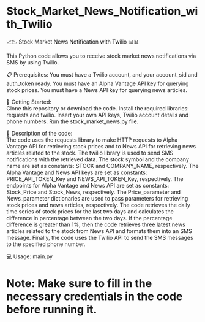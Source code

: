 # Stock_Market_News_Notification_with_Twilio
 📈📉 Stock Market News Notification with Twilio 📊📊  
 
 This Python code allows you to receive stock market news notifications via SMS by using Twilio.  
 
 
 📋 Prerequisites: 
 You must have a Twilio account, and your account_sid and auth_token ready. You must have an Alpha Vantage API key for querying stock prices. You must have a News API key for querying news articles. 
 
 
 🚀 Getting Started:  
 Clone this repository or download the code. Install the required libraries: requests and twilio. Insert your own API keys, Twilio account details and phone numbers. Run the stock_market_news.py file. 
 
 
 🧾 Description of the code:  
 The code uses the requests library to make HTTP requests to Alpha Vantage API for retrieving stock prices and to News API for retrieving news articles related to the stock. The twilio library is used to send SMS notifications with the retrieved data. The stock symbol and the company name are set as constants: STOCK and COMPANY_NAME, respectively. The Alpha Vantage and News API keys are set as constants: PRICE_API_TOKEN_Key and NEWS_API_TOKEN_Key, respectively. The endpoints for Alpha Vantage and News API are set as constants: Stock_Price and Stock_News, respectively. The Price_parameter and News_parameter dictionaries are used to pass parameters for retrieving stock prices and news articles, respectively. The code retrieves the daily time series of stock prices for the last two days and calculates the difference in percentage between the two days. If the percentage difference is greater than 1%, then the code retrieves three latest news articles related to the stock from News API and formats them into an SMS message. Finally, the code uses the Twilio API to send the SMS messages to the specified phone number.
 
 
 💻 Usage: 
 main.py 
 
 
# Note: Make sure to fill in the necessary credentials in the code before running it.
